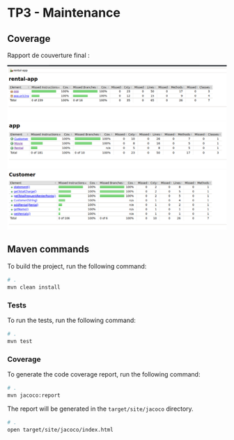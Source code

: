 # TP3 - Maintenance
## Coverage

Rapport de couverture final :

![coverage1](assets/coverage1.png)
![coverage2](assets/coverage2.png)
![coverage3](assets/coverage3.png)

## Maven commands

To build the project, run the following command:

```bash
# .
mvn clean install
```

### Tests

To run the tests, run the following command:

```bash
# .
mvn test
```

### Coverage

To generate the code coverage report, run the following command:

```bash
# .
mvn jacoco:report
```

The report will be generated in the `target/site/jacoco` directory.

```bash
# .
open target/site/jacoco/index.html
```
